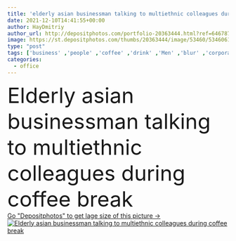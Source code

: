 ```yaml
---
title: 'elderly asian businessman talking to multiethnic colleagues during coffee break'
date: 2021-12-10T14:41:55+00:00
author: HayDmitriy
author_url: http://depositphotos.com/portfolio-20363444.html?ref=64678756
image: https://st.depositphotos.com/thumbs/20363444/image/53460/534606142/api_thumb_450.jpg?forcejpeg=true
type: "post"
tags: ['business' ,'people' ,'coffee' ,'drink' ,'Men' ,'blur' ,'corporate' ,'office' ,'beverage' ,'communication' ,'conversation' ,'talk' ,'professional' ,'together' ,'indoors' ,'discussion' ,'asian' ,'eyeglasses' ,'executive' ,'senior' ,'elderly' ,'successful' ,'gesture' ,'businessmen' ,'experienced' ,'cups' ,'colleagues' ,'respectable' ,'multicultural' ,'multiethnic' ,'interracial' ,'managers' ,'coffee break' ,'african american' ,'formal wear' ,'Grey Hair' ,'business partners' ,'black man' ,'point with finger' ]
categories: 
  - office
---
```

<div aling="center">
            <font size="60"> Elderly asian businessman talking to multiethnic colleagues during coffee break</font>   
</div>
<div>
    <a href='https://depositphotos.com/534606142/stock-photo-elderly-asian-businessman-talking-multiethnic.html?ref=64678756' target=_blank > Go "Depositphotos" to get lage size of this picture ->
        <img href='https://depositphotos.com/534606142/stock-photo-elderly-asian-businessman-talking-multiethnic.html?ref=64678756' src='https://st.depositphotos.com/20363444/53460/i/950/depositphotos_534606142-stock-photo-elderly-asian-businessman-talking-multiethnic.jpg?forcejpeg=true' alt='Elderly asian businessman talking to multiethnic colleagues during coffee break' >
    </a>
</div>
